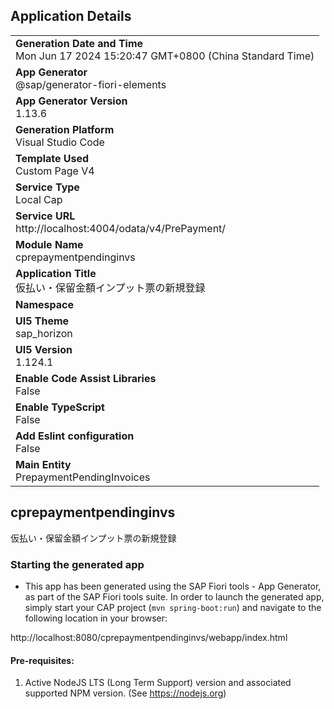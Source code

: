 ## Application Details
|               |
| ------------- |
|**Generation Date and Time**<br>Mon Jun 17 2024 15:20:47 GMT+0800 (China Standard Time)|
|**App Generator**<br>@sap/generator-fiori-elements|
|**App Generator Version**<br>1.13.6|
|**Generation Platform**<br>Visual Studio Code|
|**Template Used**<br>Custom Page V4|
|**Service Type**<br>Local Cap|
|**Service URL**<br>http://localhost:4004/odata/v4/PrePayment/
|**Module Name**<br>cprepaymentpendinginvs|
|**Application Title**<br>仮払い・保留金額インプット票の新規登録|
|**Namespace**<br>|
|**UI5 Theme**<br>sap_horizon|
|**UI5 Version**<br>1.124.1|
|**Enable Code Assist Libraries**<br>False|
|**Enable TypeScript**<br>False|
|**Add Eslint configuration**<br>False|
|**Main Entity**<br>PrepaymentPendingInvoices|

## cprepaymentpendinginvs

仮払い・保留金額インプット票の新規登録

### Starting the generated app

-   This app has been generated using the SAP Fiori tools - App Generator, as part of the SAP Fiori tools suite.  In order to launch the generated app, simply start your CAP project (```mvn spring-boot:run```) and navigate to the following location in your browser:

http://localhost:8080/cprepaymentpendinginvs/webapp/index.html

#### Pre-requisites:

1. Active NodeJS LTS (Long Term Support) version and associated supported NPM version.  (See https://nodejs.org)


